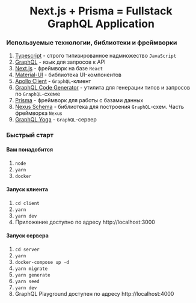 <h1 align="center">Next.js + Prisma = Fullstack GraphQL Application</h1>

### Используемые технологии, библиотеки и фреймворки

1. [Typescript](https://www.typescriptlang.org/) - строго типизированное надмножество `JavaScript`
2. [GraphQL](https://graphql.org/) - язык для запросов к API
3. [Next.js](https://nextjs.org/) - фреймворк на базе `React`
4. [Material-UI](https://material-ui.com/) - библиотека UI-компонентов
5. [Apollo Client](https://www.apollographql.com/docs/react/v3.0-beta/) - `GraphQL`-клиент
6. [GraphQL Code Generator](https://graphql-code-generator.com/) - утилита для генерации типов и запросов по `GraphQL`-схеме
7. [Prisma](https://www.prisma.io/) - фреймворк для работы с базами данных
8. [Nexus Schema](https://www.nexusjs.org/#/components/schema/about) - библиотека для построения `GraphQL`-схем. Часть фреймворка `Nexus`
9. [GraphQL Yoga](https://github.com/prisma-labs/graphql-yoga) - `GraphQL`-сервер

### Быстрый старт

#### Вам понадобится

1. `node`
2. `yarn`
3. `docker`

#### Запуск клиента

1. `cd client`
2. `yarn`
3. `yarn dev`
4. Приложение доступно по адресу http://localhost:3000

#### Запуск сервера

1. `cd server`
2. `yarn`
3. `docker-compose up -d`
4. `yarn migrate`
5. `yarn generate`
6. `yarn seed`
7. `yarn dev`
8. GraphQL Playground доступен по адресу http://localhost:4000
